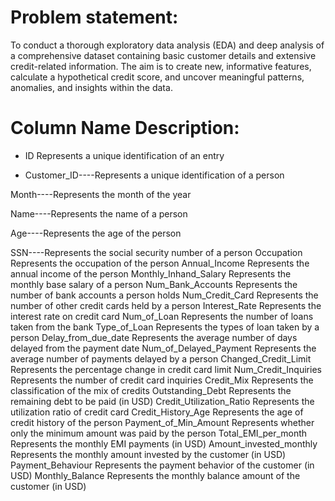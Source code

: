 # Problem statement:


To conduct a thorough exploratory data analysis (EDA) and deep analysis of a comprehensive dataset containing basic customer details and extensive credit-related information. 
The aim is to create new, informative features, calculate a hypothetical credit score, and uncover meaningful patterns, anomalies, and insights within the data.

# Column Name	Description:

* ID Represents a unique identification of an entry

* Customer_ID----Represents a unique identification of a person 

Month----Represents the month of the year

Name----Represents the name of a person

Age----Represents the age of the person

SSN----Represents the social security number of a person
Occupation	 Represents the occupation of the person
Annual_Income	 Represents the annual income of the person
Monthly_Inhand_Salary	 Represents the monthly base salary of a person
Num_Bank_Accounts	 Represents the number of bank accounts a person holds
Num_Credit_Card	 Represents the number of other credit cards held by a person
Interest_Rate	 Represents the interest rate on credit card
Num_of_Loan	 Represents the number of loans taken from the bank
Type_of_Loan	 Represents the types of loan taken by a person
Delay_from_due_date	 Represents the average number of days delayed from the payment date
Num_of_Delayed_Payment	 Represents the average number of payments delayed by a person
Changed_Credit_Limit	 Represents the percentage change in credit card limit
Num_Credit_Inquiries	 Represents the number of credit card inquiries
Credit_Mix	 Represents the classification of the mix of credits
Outstanding_Debt	 Represents the remaining debt to be paid (in USD)
Credit_Utilization_Ratio	 Represents the utilization ratio of credit card
Credit_History_Age	 Represents the age of credit history of the person
Payment_of_Min_Amount	 Represents whether only the minimum amount was paid by the person
Total_EMI_per_month	 Represents the monthly EMI payments (in USD)
Amount_invested_monthly	 Represents the monthly amount invested by the customer (in USD)
Payment_Behaviour	 Represents the payment behavior of the customer (in USD)
Monthly_Balance	 Represents the monthly balance amount of the customer (in USD)
